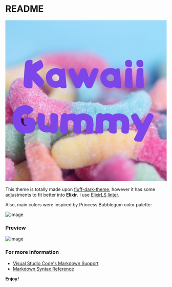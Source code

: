 # README
 ![image](./images/kawaii_gummy.jpg)

 This theme is totally made upon 
[fluff-dark-theme](https://github.com/ayako02/fluff-dark-theme), however it has some adjustments to fit better into **Elixir**. I use [ElixirLS linter](https://marketplace.visualstudio.com/items?itemName=JakeBecker.elixir-ls).

Also, main colors were inspired by Princess Bubblegum color palette:

![image](https://www.color-hex.com/palettes/89956.png)


### Preview

![image](https://iili.io/FAhxwX.png)


### For more information
* [Visual Studio Code's Markdown Support](http://code.visualstudio.com/docs/languages/markdown)
* [Markdown Syntax Reference](https://help.github.com/articles/markdown-basics/)

**Enjoy!**
